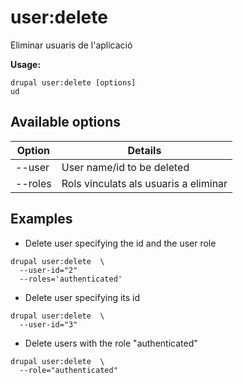 # user:delete
Eliminar usuaris de l'aplicació

**Usage:**
```
drupal user:delete [options]
ud
```

## Available options
Option | Details
-------|-------------
--user | User name/id to be deleted
--roles | Rols vinculats als usuaris a eliminar

## Examples
* Delete user specifying the id and the user role
```
drupal user:delete  \
  --user-id="2"
  --roles='authenticated'
```
* Delete user specifying its id
```
drupal user:delete  \
  --user-id="3"
```
* Delete users with the role "authenticated"
```
drupal user:delete  \
  --role="authenticated"
```
